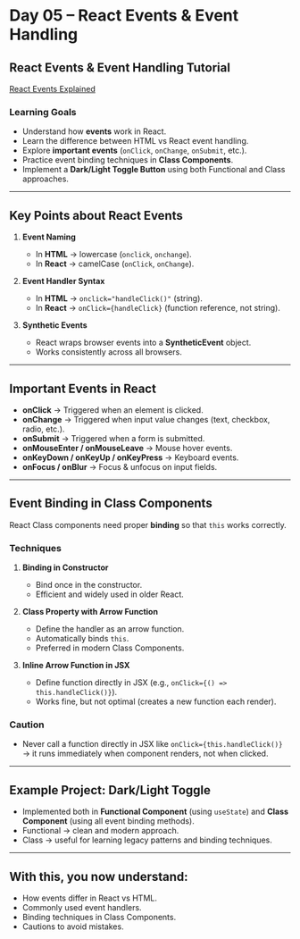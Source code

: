 # Day 05 – React Events & Event Handling

## React Events & Event Handling Tutorial

[React Events Explained](https://youtu.be/Znqv84xi8Vs)

### Learning Goals

- Understand how **events** work in React.
- Learn the difference between HTML vs React event handling.
- Explore **important events** (`onClick`, `onChange`, `onSubmit`, etc.).
- Practice event binding techniques in **Class Components**.
- Implement a **Dark/Light Toggle Button** using both Functional and Class approaches.

---

## Key Points about React Events

1. **Event Naming**

   - In **HTML** → lowercase (`onclick`, `onchange`).
   - In **React** → camelCase (`onClick`, `onChange`).

2. **Event Handler Syntax**

   - In **HTML** → `onclick="handleClick()"` (string).
   - In **React** → `onClick={handleClick}` (function reference, not string).

3. **Synthetic Events**

   - React wraps browser events into a **SyntheticEvent** object.
   - Works consistently across all browsers.

---

## Important Events in React

- **onClick** → Triggered when an element is clicked.
- **onChange** → Triggered when input value changes (text, checkbox, radio, etc.).
- **onSubmit** → Triggered when a form is submitted.
- **onMouseEnter / onMouseLeave** → Mouse hover events.
- **onKeyDown / onKeyUp / onKeyPress** → Keyboard events.
- **onFocus / onBlur** → Focus & unfocus on input fields.

---

## Event Binding in Class Components

React Class components need proper **binding** so that `this` works correctly.

### Techniques

1. **Binding in Constructor**

   - Bind once in the constructor.
   - Efficient and widely used in older React.

2. **Class Property with Arrow Function**

   - Define the handler as an arrow function.
   - Automatically binds `this`.
   - Preferred in modern Class Components.

3. **Inline Arrow Function in JSX**

   - Define function directly in JSX (e.g., `onClick={() => this.handleClick()}`).
   - Works fine, but not optimal (creates a new function each render).

### Caution

- Never call a function directly in JSX like `onClick={this.handleClick()}` → it runs immediately when component renders, not when clicked.

---

## Example Project: Dark/Light Toggle

- Implemented both in **Functional Component** (using `useState`) and **Class Component** (using all event binding methods).
- Functional → clean and modern approach.
- Class → useful for learning legacy patterns and binding techniques.

---

## With this, you now understand:

- How events differ in React vs HTML.
- Commonly used event handlers.
- Binding techniques in Class Components.
- Cautions to avoid mistakes.
